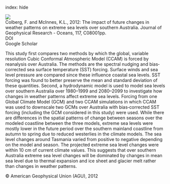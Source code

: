 index: hide

<div class="Citation">
    <div class="Citation-thumb CitationThumb-linked"  data-href="https://doi.org/10.1029/2012jc007919">
      <img src="https://static.claimspace.cloud/climate-study-static/refs/thumbs/13/Colberg_and_McInnes_2012-thumb.png" />
    </div>

  <div class="Citation-body">
    <div class="Citation-text">Colberg, F. and McInnes, K.L., 2012: The impact of future changes in weather patterns on extreme sea levels over southern Australia. <span class="Article-journal">Journal of Geophysical Research - Oceans, </span><span class="Article-volume">117, </span>C08001pp.</div>
    <div class="Citation-links">
      <div class="CitationLink" data-href="https://doi.org/10.1029/2012jc007919">
        <div class="CitationLink-icon CitationLink-Doi"></div>
        <div class="CitationLink-text">DOI</div>
      </div>
      <div class="CitationLink" data-href="https://scholar.google.com/scholar?q=10.1029/2012jc007919">
        <div class="CitationLink-icon CitationLink-Scholar"></div>
        <div class="CitationLink-text">Google Scholar</div>
      </div>
    </div>
  </div>
</div>

This study first compares two methods by which the global, variable resolution Cubic Conformal Atmospheric Model (CCAM) is forced by reanalysis over Australia. The methods are the spectral nudging and bias‐corrected sea surface temperature (SST) forcing. Surface winds and sea level pressure are compared since these influence coastal sea levels. SST forcing was found to better preserve the mean and standard deviation of these quantities. Second, a hydrodynamic model is used to model sea levels over southern Australia over 1980–1999 and 2080–2099 to investigate how changes in weather patterns affect extreme sea levels. Forcing from one Global Climate Model (GCM) and two CCAM simulations in which CCAM was used to downscale two GCMs over Australia with bias‐corrected SST forcing (including the GCM considered in this study) were used. While there are differences in the spatial patterns of change between seasons over the modeled coastline between the three models, extreme sea levels were mostly lower in the future period over the southern mainland coastline from autumn to spring due to reduced westerlies in the climate models. The sea level changes around Tasmania varied from positive to negative depending on the model and season. The projected extreme sea level changes were within 10 cm of current climate values. This suggests that over southern Australia extreme sea level changes will be dominated by changes in mean sea level due to thermal expansion and ice sheet and glacier melt rather than changes in weather patterns.

<div class="Citation-copy">
&copy; American Geophysical Union (AGU), 2012
</div>